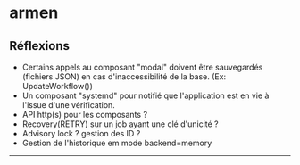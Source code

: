 # armen

## Réflexions

- Certains appels au composant "modal" doivent être sauvegardés (fichiers JSON) en cas d'inaccessibilité de la base. (Ex: UpdateWorkflow())
- Un composant "systemd" pour notifié que l'application est en vie à l'issue d'une vérification.
- API http(s) pour les composants ?
- Recovery(RETRY) sur un job ayant une clé d'unicité ?
- Advisory lock ? gestion des ID ?
- Gestion de l'historique em mode backend=memory

---


